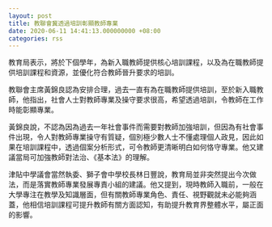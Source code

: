 ```yaml
---
layout: post
title: 教聯會冀透過培訓彰顯教師專業
date: 2020-06-11 14:41:13.000000000 +08:00
categories: rss
---
```


教育局表示，將於下個學年，為新入職教師提供核心培訓課程，以及為在職教師提供培訓課程和資源，並優化符合教師晉升要求的培訓。

教聯會主席黃錦良認為安排合理，過去一直有為在職教師提供培訓，至於新入職教師，他指出，社會人士對教師專業及操守要求很高，希望透過培訓，令教師在工作時能彰顯專業。

黃錦良說，不認為因為過去一年社會事件而需要對教師加強培訓，但因為有社會事件出現，令人對教師專業操守有質疑，個別極少數人士不懂處理個人政見，因此如果在培訓課程中，透過個案分析形式，可令教師更清晰明白如何恪守專業。他又建議當局可加強教師對法治、《基本法》的理解。

津貼中學議會當然執委、獅子會中學校長林日豐說，教育局並非突然提出今次做法，而是落實教師專業發展專責小組的建議。他又提到，現時教師入職前，一般在大學專注在教學及知識層面，但有關教師專業角色、責任、視野觀就未必能夠涵蓋，他相信培訓課程可提升教師有關方面認知，有助提升教育界整體水平，屬正面的影響。
